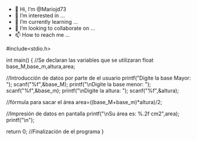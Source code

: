 - 👋 Hi, I’m @Mariojd73
- 👀 I’m interested in ...
- 🌱 I’m currently learning ...
- 💞️ I’m looking to collaborate on ...
- 📫 How to reach me ...

<!---
Mariojd73/Mariojd73 is a ✨ special ✨ repository because its `README.md` (this file) appears on your GitHub profile.
You can click the Preview link to take a look at your changes.
--->
#include<stdio.h>

int main()
{
//Se declaran las variables que se utilizaran
float base_M,base_m,altura,area;

//Introducción de datos por parte de el usuario
printf("Digite la base Mayor: ");
scanf("%f",&base_M);
printf("\nDigite la base menor: ");
scanf("%f",&base_m);
printf("\nDigite la altura: ");
scanf("%f",&altura);

//fórmula para sacar el área 
area=((base_M+base_m)*altura)/2;

//Impresión de datos en pantalla
printf("\nSu área es: %.2f cm2",area);   
printf("\n");   

   return 0;
//Finalización de el programa
}
